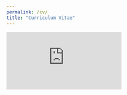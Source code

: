 ```yaml
---
permalink: /cv/
title: "Curriculum Vitae"
---
```


<embed src="https://jacobgorneau.github.io/assets/pdfs/JA_Gorneau_Full_CV.pdf" type="application/pdf"/>
